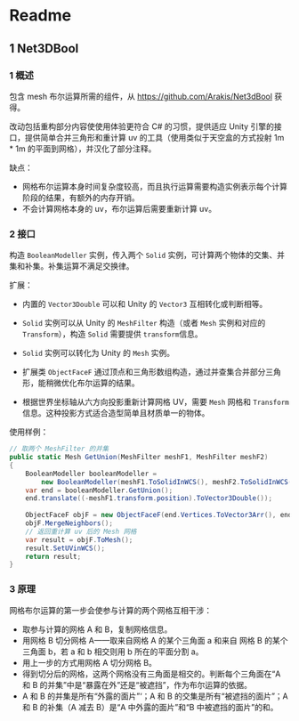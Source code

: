# Readme

## 1 Net3DBool

### 1 概述

包含 mesh 布尔运算所需的组件，从 https://github.com/Arakis/Net3dBool 获得。

改动包括重构部分内容使使用体验更符合 C# 的习惯，提供适应 Unity 引擎的接口，提供简单合并三角形和重计算 uv 的工具（使用类似于天空盒的方式投射 1m * 1m 的平面到网格），并汉化了部分注释。

缺点：

- 网格布尔运算本身时间复杂度较高，而且执行运算需要构造实例表示每个计算阶段的结果，有额外的内存开销。
- 不会计算网格本身的 uv，布尔运算后需要重新计算 uv。

### 2 接口

构造 ```BooleanModeller``` 实例，传入两个 ```Solid``` 实例，可计算两个物体的交集、并集和补集。补集运算不满足交换律。

扩展：

- 内置的 ```Vector3Double``` 可以和 Unity 的 ```Vector3``` 互相转化或判断相等。

- ```Solid``` 实例可以从 Unity 的 ```MeshFilter``` 构造（或者 ```Mesh``` 实例和对应的 ```Transform```），构造 ```Solid``` 需要提供 ```transform```信息。
- ```Solid``` 实例可以转化为 Unity 的 ```Mesh``` 实例。
- 扩展类 ```ObjectFaceF``` 通过顶点和三角形数组构造，通过并查集合并部分三角形，能稍微优化布尔运算的结果。
- 根据世界坐标轴从六方向投影重新计算网格 UV，需要 ```Mesh``` 网格和 ```Transform``` 信息。这种投影方式适合造型简单且材质单一的物体。

使用样例：

```c#
// 取两个 MeshFilter 的并集
public static Mesh GetUnion(MeshFilter meshF1, MeshFilter meshF2)
{
    BooleanModeller booleanModeller = 
        new BooleanModeller(meshF1.ToSolidInWCS(), meshF2.ToSolidInWCS());
    var end = booleanModeller.GetUnion();
    end.translate((-meshF1.transform.position).ToVector3Double());
    
    ObjectFaceF objF = new ObjectFaceF(end.Vertices.ToVector3Arr(), end.Triangles);
    objF.MergeNeighbors();
    // 返回重计算 uv 后的 Mesh 网格
    var result = objF.ToMesh();
    result.SetUVinWCS();
    return result;
}
```

### 3 原理

网格布尔运算的第一步会使参与计算的两个网格互相干涉：

- 取参与计算的网格 A 和 B，复制网格信息。
- 用网格 B 切分网格 A——取来自网格 A 的某个三角面 a 和来自 网格 B 的某个三角面 b，若 a 和 b 相交则用 b 所在的平面分割 a。
- 用上一步的方式用网格 A 切分网格 B。
- 得到切分后的网格，这两个网格没有三角面是相交的。判断每个三角面在“A 和 B 的并集”中是“暴露在外”还是“被遮挡”，作为布尔运算的依据。
- A 和 B 的并集是所有“外露的面片”‘；A 和 B 的交集是所有“被遮挡的面片”；A 和 B 的补集（A 减去 B）是“A 中外露的面片”和“B 中被遮挡的面片”的和。